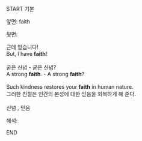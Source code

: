 START
기본

앞면:
faith


뒷면:
<div><div>근데 믿습니다!</div></div><div><div>But, I have <strong>faith</strong>! <br><br><div><div>굳은 신념 - 굳은 신념?</div></div><div><div>A strong <strong>faith</strong>. - A strong <strong>faith</strong>? <br><br><div>Such kindness restores your <strong>faith</strong> in human nature. </div><div><div>그러한 친절은 인간의 본성에 대한 믿음을 회복하게 해 준다.<br><br>신념 , 믿음</div></div></div></div></div></div>


해석:

END